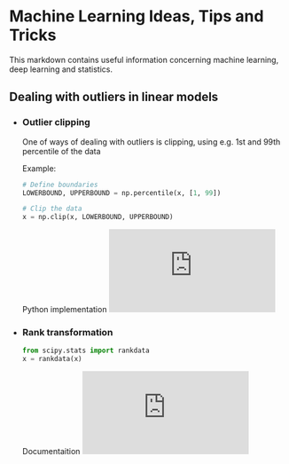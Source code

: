 # Machine Learning Ideas, Tips and Tricks

  This markdown contains useful information concerning machine learning, deep learning and statistics.

## Dealing with outliers in linear models

* ### Outlier clipping

  One of ways of dealing with outliers is clipping, using e.g. 1st and 99th percentile of the data
  
  Example:
  
  ```python 
  # Define boundaries
  LOWERBOUND, UPPERBOUND = np.percentile(x, [1, 99])
  
  # Clip the data
  x = np.clip(x, LOWERBOUND, UPPERBOUND)
  ```
  
  Python implementation ![here](https://github.com/AlxndrMlk/dataScienceHelpers/blob/master/percent_clipper.py)
  
  
* ### Rank transformation

  ```python
  from scipy.stats import rankdata
  x = rankdata(x)
  ```
  
  Documentaition ![here](https://docs.scipy.org/doc/scipy-0.16.0/reference/generated/scipy.stats.rankdata.html)
